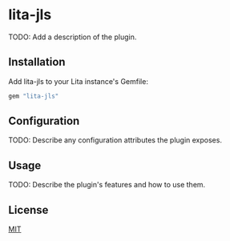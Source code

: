 # lita-jls

TODO: Add a description of the plugin.

## Installation

Add lita-jls to your Lita instance's Gemfile:

``` ruby
gem "lita-jls"
```


## Configuration

TODO: Describe any configuration attributes the plugin exposes.

## Usage

TODO: Describe the plugin's features and how to use them.

## License

[MIT](http://opensource.org/licenses/MIT)
